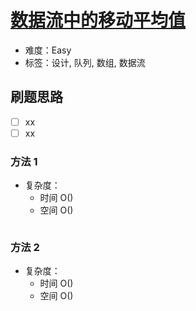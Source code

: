 # [数据流中的移动平均值](https://leetcode-cn.com/problems/moving-average-from-data-stream/)

- 难度：Easy
- 标签：设计, 队列, 数组, 数据流

## 刷题思路

- [ ] xx
- [ ] xx

### 方法 1

- 复杂度：
    - 时间 O()
    - 空间 O()

``` js

```

### 方法 2

- 复杂度：
    - 时间 O()
    - 空间 O()

``` js

```
